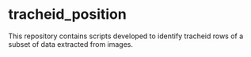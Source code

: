 # tracheid_position

This repository contains scripts developed to identify tracheid rows of a subset of data extracted from images. 


